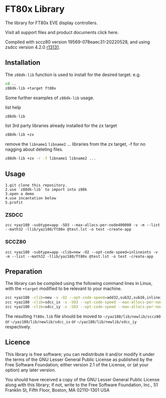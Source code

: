 # FT80x Library
The library for FT80x EVE display controllers.

Visit all support files and product documents click here.

Compiled with sccz80 version 19569-078eaec31-20220528, and using zsdcc version 4.2.0 [r13131](https://sourceforge.net/p/sdcc/code/13131/log/?path=/trunk/sdcc).

## Installation

The `z88dk-lib` function is used to install for the desired target. e.g.

```bash
cd ..
z88dk-lib +target ft80x
```

Some further examples of `z88dk-lib` usage.

list help
```bash
z88dk-lib
```

list 3rd party libraries already installed for the zx target
```bash
z88dk-lib +zx
```
remove the `libname1` `libname2` ... libraries from the zx target, -f for no nagging about deleting files.
```bash
z88dk-lib +zx -r -f libname1 libname2 ...
```

## Usage
    1.git clone this repository.
    2.use `z88dk-lib` to import into z88k
	3.open a demo
	4.use incantation below
	5.profit

### ZSDCC
`zcc +yaz180 -subtype=app -SO3 --max-allocs-per-node400000 -v -m --list --math32 -llib/yaz180/ft80x @test.lst -o test -create-app`

### SCCZ80
`zcc +yaz180 -subtype=app -clib=new -O2 --opt-code-speed=inlineints -v -m --list --math32 -llib/yaz180/ft80x @test.lst -o test -create-app`

## Preparation

The library can be compiled using the following command lines in Linux, with the `+target` modified to be relevant to your machine.

```sh
zcc +yaz180 -clib=new -x -O2 --opt-code-speed=add32,sub32,sub16,inlineints --math32 @ft80x.lst -o ../ft80x
zcc +yaz180 -clib=sdcc_ix -x -SO3 --opt-code-speed --max-allocs-per-node400000 --math32 @ft80x.lst -o ../ft80x
zcc +yaz180 -clib=sdcc_iy -x -SO3 --opt-code-speed --max-allocs-per-node400000 --math32 @ft80x.lst -o ../ft80x
```

The resulting `ft80x.lib` file should be moved to `~/yaz180/lib/newlib/sccz80` or `~/yaz180/lib/newlib/sdcc_ix` or `~/yaz180/lib/newlib/sdcc_iy` respectively.

## Licence

This library is free software; you can redistribute it and/or modify it under the terms of the GNU Lesser General Public License as published by the Free Software Foundation; either version 2.1 of the License, or (at your option) any later version.

You should have received a copy of the GNU Lesser General Public License along with this library; if not, write to the Free Software Foundation, Inc., 51 Franklin St, Fifth Floor, Boston, MA  02110-1301  USA
